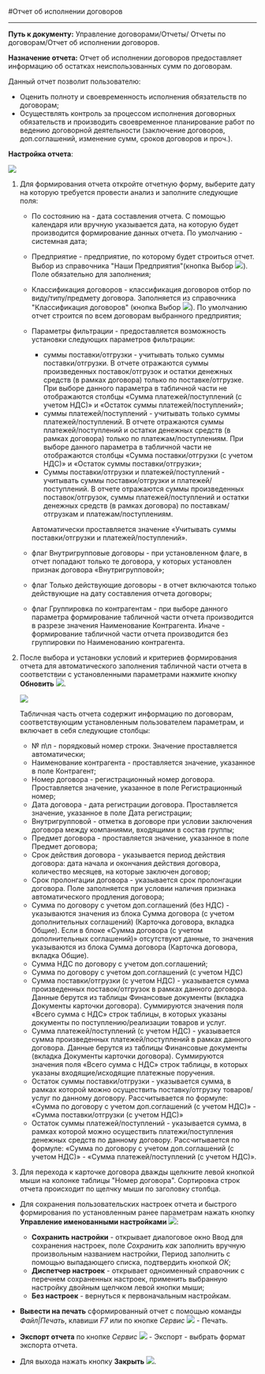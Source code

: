 ﻿#Отчет об исполнении договоров

----------

**Путь к документу:** Управление договорами/Отчеты/ Отчеты по договорам/Отчет об исполнении договоров.

**Назначение отчета:**  Отчет об исполнении договоров предоставляет информацию об остатках неиспользованных сумм по договорам.

Данный отчет позволит пользователю:

* Оценить полноту и своевременность исполнения обязательств по договорам;
* Осуществлять контроль за процессом исполнения договорных обязательств и производить своевременное планирование работ по ведению договорной деятельности
(заключение договоров, доп.соглашений, изменение сумм, сроков договоров и проч.).

**Настройка отчета**:

![](topic:.AddFiles.Screenshot_20179.jpg)

1. Для формирования отчета откройте отчетную форму, выберите дату на которую требуется провести анализ и заполните следующие поля:  

    * По состоянию на - дата составления отчета. С помощью календаря или вручную указывается дата, на которую будет производится формирование данных отчета. По умолчанию - системная дата;
    * Предприятие - предприятие, по которому будет строиться отчет. Выбор из справочника "Наши Предприятия"(кнопка Выбор ![](topic:Com.AddFiles.Buttons.Btn_select_.png)). Поле обязательно для заполнения;
    * Классификация договоров - классификация договоров отбор по виду/типу/предмету договора. Заполняется из справочника "Классификация договоров" (кнопка Выбор ![](topic:Com.AddFiles.Buttons.Btn_select_.png)).
    По умолчанию отчет строится по всем договорам выбранного предприятия;
    * Параметры фильтрации - предоставляется возможность установки следующих параметров фильтрации:
        * суммы поставки/отгрузки - учитывать только суммы поставки/отгрузки. В отчете отражаются суммы произведенных поставок/отгрузок и остатки денежных средств (в рамках договора) только по поставке/отгрузке.
        При выборе данного параметра в табличной части не отображаются столбцы «Сумма платежей/поступлений (с учетом НДС)» и «Остаток суммы платежей/поступлений»;
        * суммы платежей/поступлений - учитывать только суммы платежей/поступлений. В отчете отражаются суммы платежей/поступлений и остатки денежных средств (в рамках договора) только по платежам/поступлениям.
        При выборе данного параметра в табличной части не отображаются столбцы «Сумма поставки/отгрузки (с учетом НДС)» и «Остаток суммы поставки/отгрузки»;
        * Суммы поставки/отгрузки и платежей/поступлений - учитывать суммы поставки/отгрузки и платежей/поступлений. В отчете отражаются суммы произведенных поставок/отгрузок, суммы платежей/поступлений и остатки денежных средств (в рамках договора) по поставкам/отгрузкам и платежам/поступлениям.

        Автоматически проставляется значение «Учитывать суммы поставки/отгрузки и платежей/поступлений».
    * флаг Внутригрупповые договоры - при установленном флаге, в отчет попадают только те договора, у которых установлен признак договора «Внутригрупповой»;
    * флаг Только действующие договоры - в отчет включаются только действующие на дату составления отчета договоры; 
    * флаг Группировка по контрагентам - при выборе данного параметра формирование табличной части отчета производится в разрезе значения Наименование Контрагента.  Иначе - формирование табличной части отчета производится без группировки по Наименованию контрагента.

2. После выбора и установки условий и критериев формирования отчета для автоматического заполнения табличной части отчета в соответствии с установленными параметрами нажмите кнопку **Обновить** ![](topic:Com.AddFiles.Buttons.Btn_Refresh.png).

    ![](topic:.AddFiles.Screenshot_20181.jpg)

    Табличная часть отчета содержит информацию по договорам, соответствующим установленным пользователем параметрам, и включает в себя следующие столбцы:

    * № п\п - порядковый номер строки. Значение проставляется автоматически;
    * Наименование контрагента - проставляется значение, указанное в поле Контрагент;
    * Номер договора - регистрационный номер договора. Проставляется значение, указанное в поле Регистрационный номер;
    * Дата договора - дата регистрации договора. Проставляется значение, указанное в поле Дата регистрации;
    * Внутригрупповой - отметка в договоре при условии заключения договора между компаниями, входящими в состав группы;
    * Предмет договора - проставляется значение, указанное в поле Предмет договора;
    * Срок действия договора - указывается период действия договора: дата начала и окончания действия договора, количество месяцев, на которые заключен договор;
    * Срок пролонгации договора - указывается срок пролонгации договора. Поле заполняется при условии наличия признака автоматического продления договора;
    * Сумма по договору с учетом доп.соглашений (без НДС) - указываются значения из блока Сумма договора (с учетом дополнительных соглашений) (Карточка договора, вкладка Общие). Если в блоке «Сумма договора (с учетом дополнительных соглашений)» отсутствуют данные, то значения указываются из блока Сумма договора (Карточка договора, вкладка Общие).
    * Сумма НДС по договору с учетом доп.соглашений;
    * Сумма по договору с учетом доп.соглашений (с учетом НДС)
    * Сумма поставки/отгрузки (с учетом НДС) - указывается сумма произведенных поставок/отгрузок в рамках данного договора. Данные берутся из таблицы Финансовые документы (вкладка Документы карточки договора). Суммируются значения поля «Всего сумма с НДС» строк таблицы, в которых указаны документы по поступлению/реализации товаров и услуг.
    * Сумма платежей/поступлений (с учетом НДС) - указывается сумма произведенных платежей/поступлений в рамках данного договора. Данные берутся из таблицы Финансовые документы (вкладка Документы карточки договора). Суммируются значения поля «Всего сумма с НДС» строк таблицы, в которых указаны входящие/исходящие платежные поручения.
    * Остаток суммы поставки/отгрузки - указывается сумма, в рамках которой можно осуществить поставку/отгрузку товаров/услуг по данному договору. Рассчитывается по формуле: «Сумма по договору с учетом доп.соглашений (с учетом НДС)» - «Сумма поставки/отгрузки (с учетом НДС)»
    * Остаток суммы платежей/поступлений  - указывается сумма, в рамках которой можно осуществить платежи/поступления денежных средств по данному договору. Рассчитывается по формуле: «Сумма по договору с учетом доп.соглашений (с учетом НДС)» - «Сумма платежей/поступлений (с учетом НДС)». 

3. Для перехода к карточке договора дважды щелкните левой кнопкой мыши на колонке таблицы "Номер договора". Сортировка строк отчета происходит по щелчку мыши по заголовку столбца.

- Для сохранения пользовательских настроек отчета и быстрого формирования по установленным ранее параметрам нажать кнопку **Управление именованными настройками** ![](topic:Com.AddFiles.Buttons.Btn_Settings_menager.png):
    - **Сохранить настройки** -  открывает диалоговое окно Ввод для сохранения настроек, поле *Сохранить как* заполнить вручную произвольным названием настройки, Период заполнить с помощью выпадающего списка, подтвердить кнопкой *ОК*;
    - **Диспетчер настроек** - открывает одноименный справочник с перечнем сохраненных настроек, применить выбранную настройку двойным щелчком левой кнопки мыши;
    - **Без настроек** - вернуться к первоначальным настройкам.

- **Вывести на печать** сформированный отчет с помощью команды *Файл|Печать*, клавиши *F7* или по кнопке *Сервис* ![](topic:Com.AddFiles.Buttons.Btn_SystemMenu.png) - Печать.
- **Экспорт отчета** по кнопке *Сервис* ![](topic:Com.AddFiles.Buttons.Btn_SystemMenu.png) - Экспорт - выбрать формат экспорта отчета.
- Для выхода нажать кнопку **Закрыть** ![](topic:Com.AddFiles.Buttons.Btn_CloseCancel.png).
